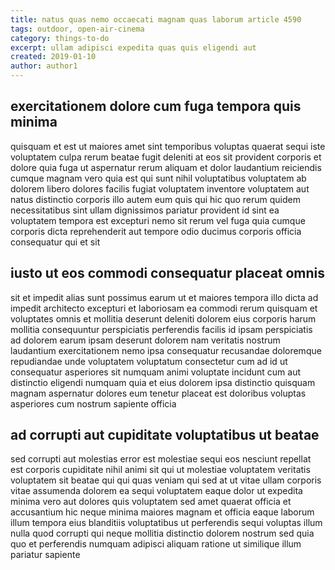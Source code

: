 ```yaml
---
title: natus quas nemo occaecati magnam quas laborum article 4590
tags: outdoor, open-air-cinema
category: things-to-do
excerpt: ullam adipisci expedita quas quis eligendi aut
created: 2019-01-10
author: author1
---
```


## exercitationem dolore cum fuga tempora quis minima

quisquam et est ut maiores amet sint temporibus voluptas quaerat sequi iste voluptatem culpa rerum beatae fugit deleniti at eos sit provident corporis et dolore quia fuga ut aspernatur rerum aliquam et dolor laudantium reiciendis cumque magnam vero quia est qui sunt nihil voluptatibus voluptatem ab dolorem libero dolores facilis fugiat voluptatem inventore voluptatem aut natus distinctio corporis illo autem eum quis qui hic quo rerum quidem necessitatibus sint ullam dignissimos pariatur provident id sint ea voluptatem tempora est excepturi nemo sit rerum vel fuga quia cumque corporis dicta reprehenderit aut tempore odio ducimus corporis officia consequatur qui et sit

## iusto ut eos commodi consequatur placeat omnis

sit et impedit alias sunt possimus earum ut et maiores tempora illo dicta ad impedit architecto excepturi et laboriosam ea commodi rerum quisquam et voluptates omnis et mollitia deserunt deleniti dolorem eius corporis harum mollitia consequuntur perspiciatis perferendis facilis id ipsam perspiciatis ad dolorem earum ipsam deserunt dolorem nam veritatis nostrum laudantium exercitationem nemo ipsa consequatur recusandae doloremque repudiandae unde voluptatem voluptatum consectetur cum ad id ut consequatur asperiores sit numquam animi voluptate incidunt cum aut distinctio eligendi numquam quia et eius dolorem ipsa distinctio quisquam magnam aspernatur dolores eum tenetur placeat est doloribus voluptas asperiores cum nostrum sapiente officia

## ad corrupti aut cupiditate voluptatibus ut beatae

sed corrupti aut molestias error est molestiae sequi eos nesciunt repellat est corporis cupiditate nihil animi sit qui ut molestiae voluptatem veritatis voluptatem sit beatae qui qui quas veniam qui sed at ut vitae ullam corporis vitae assumenda dolorem ea sequi voluptatem eaque dolor ut expedita minima vero aut dolores quis voluptatem sed amet quaerat officia et accusantium hic neque minima maiores magnam et officia eaque laborum illum tempora eius blanditiis voluptatibus ut perferendis sequi voluptas illum nulla quod corrupti qui neque mollitia distinctio dolorem nostrum sed quia quo et perferendis numquam adipisci aliquam ratione ut similique illum pariatur sapiente
